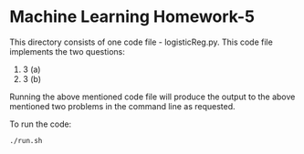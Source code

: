 # Machine Learning Homework-5

This directory consists of one code file - logisticReg.py. This code file implements the two questions:

1. 3 (a)
2. 3 (b)

Running the above mentioned code file will produce the output to the above mentioned two problems in the command line as requested.

To run the code:

```script
./run.sh
```
